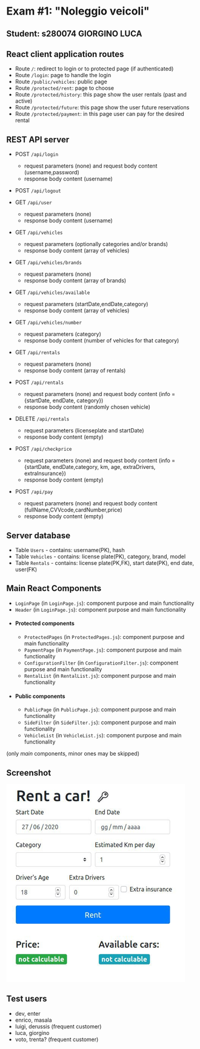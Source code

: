 # Exam #1: "Noleggio veicoli"
## Student: s280074 GIORGINO LUCA 

## React client application routes

- Route `/`: redirect to login or to protected page (if authenticated)
- Route `/login`: page to handle the login 
- Route `/public/vehicles`: public page
- Route `/protected/rent`: page to choose 
- Route `/protected/history`: this page show the user rentals (past and active)
- Route `/protected/future`:  this page show the user future reservations
- Route `/protected/payment`:  in this page user can pay for the desired rental

## REST API server

- POST `/api/login`
  - request parameters (none) and request body content (username,password)
  - response body content (username)
- POST `/api/logout`
- GET `/api/user`
  - request parameters (none)
  - response body content (username)

- GET `/api/vehicles`
  - request parameters (optionally categories and/or brands)
  - response body content (array of vehicles)
- GET `/api/vehicles/brands`
  - request parameters (none)
  - response body content (array of brands)  
- GET `/api/vehicles/available`
  - request parameters (startDate,endDate,category)
  - response body content (array of vehicles)
- GET `/api/vehicles/number`
  - request parameters (category)
  - response body content (number of vehicles for that category)

- GET `/api/rentals`
  - request parameters (none)
  - response body content (array of rentals)
- POST `/api/rentals`
  - request parameters (none) and request body content (info = {startDate, endDate, category})
  - response body content (randomly chosen vehicle)
- DELETE `/api/rentals`
  - request parameters (licenseplate and startDate)
  - response body content (empty)
- POST `/api/checkprice`
  - request parameters (none) and request body content (info = {startDate, endDate,category, km, age, extraDrivers, extraInsurance})
  - response body content (empty)
- POST `/api/pay`
  - request parameters (none) and request body content (fullName,CVVcode,cardNumber,price)
  - response body content (empty)

## Server database

- Table `Users` - contains: username(PK), hash
- Table `Vehicles` - contains: license plate(PK), category, brand, model
- Table `Rentals` - contains: license plate(PK,FK), start date(PK), end date, user(FK)

## Main React Components

  - `LoginPage` (in `LoginPage.js`): component purpose and main functionality
  - `Header` (in `LoginPage.js`): component purpose and main functionality
- #### Protected components
  - `ProtectedPages` (in `ProtectedPages.js`): component purpose and main functionality
  - `PaymentPage` (in `PaymentPage.js`): component purpose and main functionality
  - `ConfigurationFilter` (in `ConfigurationFilter.js`): component purpose and main functionality
  - `RentalList` (in `RentalList.js`): component purpose and main functionality
- #### Public components
  - `PublicPage` (in `PublicPage.js`): component purpose and main functionality
  - `SideFilter` (in `SideFilter.js`): component purpose and main functionality
  - `VehicleList` (in `VehicleList.js`): component purpose and main functionality

(only _main_ components, minor ones may be skipped)

## Screenshot

![Configurator Screenshot](./img/screenshot.jpg)

## Test users

* dev, enter
* enrico, masala
* luigi, derussis (frequent customer)
* luca, giorgino
* voto, trenta? (frequent customer)
